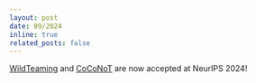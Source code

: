 ```yaml
---
layout: post
date: 09/2024
inline: true
related_posts: false
---
```


[WildTeaming](https://arxiv.org/pdf/2406.18510) and [CoCoNoT](https://arxiv.org/abs/2407.12043) are now accepted at NeurIPS 2024!